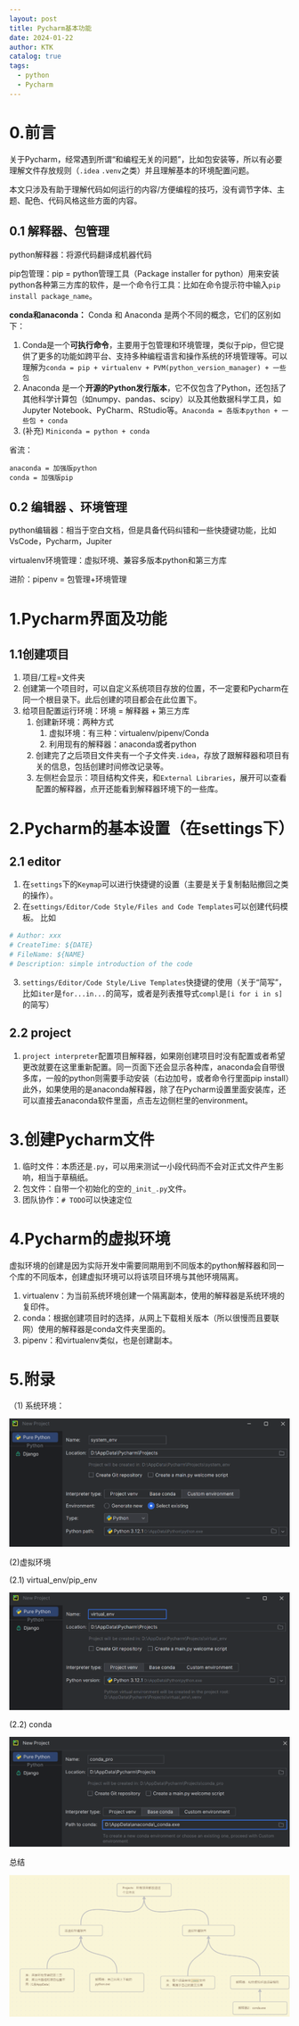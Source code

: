 ```yaml
---
layout: post
title: Pycharm基本功能
date: 2024-01-22
author: KTK
catalog: true
tags:
  - python
  - Pycharm
---
```

# 0.前言

关于Pycharm，经常遇到所谓“和编程无关的问题”，比如包安装等，所以有必要理解文件存放规则（`.idea` `.venv`之类）并且理解基本的环境配置问题。

本文只涉及有助于理解代码如何运行的内容/方便编程的技巧，没有调节字体、主题、配色、代码风格这些方面的内容。

## 0.1 解释器、包管理

python解释器：将源代码翻译成机器代码

pip包管理：pip = python管理工具（Package installer for python）用来安装python各种第三方库的软件，是一个命令行工具：比如在命令提示符中输入`pip install package_name`。

**conda和anaconda：**
  Conda 和 Anaconda 是两个不同的概念，它们的区别如下：
1. Conda是一个**可执行命令**，主要用于包管理和环境管理，类似于pip，但它提供了更多的功能如跨平台、支持多种编程语言和操作系统的环境管理等。可以理解为`conda = pip + virtualenv + PVM(python_version_manager) + 一些包`
2. Anaconda 是一个**开源的Python发行版本**，它不仅包含了Python，还包括了其他科学计算包（如numpy、pandas、scipy）以及其他数据科学工具，如Jupyter Notebook、PyCharm、RStudio等。`Anaconda = 各版本python + 一些包 + conda`
3. (补充) `Miniconda = python + conda`

省流：
```text
anaconda = 加强版python
conda = 加强版pip
```

## 0.2 编辑器 、环境管理

python编辑器：相当于空白文档，但是具备代码纠错和一些快捷键功能，比如VsCode，Pycharm，Jupiter

virtualenv环境管理：虚拟环境、兼容多版本python和第三方库

进阶：pipenv = 包管理+环境管理

# 1.Pycharm界面及功能

## 1.1创建项目

1. 项目/工程=文件夹
2. 创建第一个项目时，可以自定义系统项目存放的位置，不一定要和Pycharm在同一个根目录下。此后创建的项目都会在此位置下。
3. 给项目配置运行环境：环境 = 解释器 + 第三方库
	1. 创建新环境：两种方式
		1. 虚拟环境：有三种：virtualenv/pipenv/Conda
		2. 利用现有的解释器：anaconda或者python 
	2. 创建完了之后项目文件夹有一个子文件夹`.idea`，存放了跟解释器和项目有关的信息，包括创建时间修改记录等。
	3. 左侧栏会显示：项目结构文件夹，和`External Libraries`，展开可以查看配置的解释器，点开还能看到解释器环境下的一些库。

# 2.Pycharm的基本设置（在settings下）
## 2.1 editor
1. 在`settings`下的`Keymap`可以进行快捷键的设置（主要是关于复制黏贴撤回之类的操作）。
2. 在`settings/Editor/Code Style/Files and Code Templates`可以创建代码模板。
比如
```python
# Author: xxx
# CreateTime: ${DATE}
# FileName: ${NAME}
# Description: simple introduction of the code
```

3. `settings/Editor/Code Style/Live Templates`快捷键的使用（关于“简写”，比如`iter`是`for...in...`的简写，或者是列表推导式`compl`是`[i for i in s]`的简写）
## 2.2 project

1. `project interpreter`配置项目解释器，如果刚创建项目时没有配置或者希望更改就要在这里重新配置。同一页面下还会显示各种库，anaconda会自带很多库，一般的python则需要手动安装（右边加号，或者命令行里面pip install）此外，如果使用的是anaconda解释器，除了在Pycharm设置里面安装库，还可以直接去anaconda软件里面，点击左边侧栏里的environment。

# 3.创建Pycharm文件

1. 临时文件：本质还是`.py`，可以用来测试一小段代码而不会对正式文件产生影响，相当于草稿纸。
2. 包文件：自带一个初始化的空的`_init_.py`文件。
3. 团队协作：`# TODO`可以快速定位

# 4.Pycharm的虚拟环境

虚拟环境的创建是因为实际开发中需要同期用到不同版本的python解释器和同一个库的不同版本，创建虚拟环境可以将该项目环境与其他环境隔离。

1. virtualenv：为当前系统环境创建一个隔离副本，使用的解释器是系统环境的复印件。
2. conda：根据创建项目时的选择，从网上下载相关版本（所以很慢而且要联网）使用的解释器是conda文件夹里面的。
3. pipenv：和virtualenv类似，也是创建副本。


# 5.附录

（1) 系统环境：

![](img/0122_sys_env.png)

(2)虚拟环境

(2.1) virtual_env/pip_env

![](img/0122_vir_env.png)

(2.2) conda

![](img/0122_conda_env.png)

总结

![](img/0122.png)

